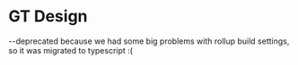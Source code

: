 # GT Design

--deprecated because we had some big problems with rollup build settings, so it was migrated to typescript  :(
